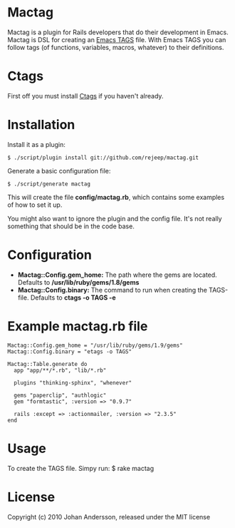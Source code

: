 # Mactag

Mactag is a plugin for Rails developers that do their development in
Emacs. Mactag is DSL for creating an
[Emacs TAGS](http://www.gnu.org/software/emacs/manual/html_node/emacs/Tags.html)
file. With Emacs TAGS you can follow tags (of functions, variables,
macros, whatever) to their definitions.

# Ctags
First off you must install [Ctags](http://ctags.sourceforge.net/) if
you haven't already.

# Installation

Install it as a plugin:

    $ ./script/plugin install git://github.com/rejeep/mactag.git

Generate a basic configuration file:

    $ ./script/generate mactag

This will create the file **config/mactag.rb**, which contains
some examples of how to set it up.

You might also want to ignore the plugin and the config file. It's not
really something that should be in the code base.

# Configuration
* **Mactag::Config.gem_home:** The path where the gems are located. Defaults to **/usr/lib/ruby/gems/1.8/gems**
* **Mactag::Config.binary:** The command to run when creating the TAGS-file. Defaults to **ctags -o TAGS -e**

# Example mactag.rb file
    Mactag::Config.gem_home = "/usr/lib/ruby/gems/1.9/gems"
    Mactag::Config.binary = "etags -o TAGS"

    Mactag::Table.generate do
      app "app/**/*.rb", "lib/*.rb"

      plugins "thinking-sphinx", "whenever"

      gems "paperclip", "authlogic"
      gem "formtastic", :version => "0.9.7"

      rails :except => :actionmailer, :version => "2.3.5"
    end

# Usage

To create the TAGS file. Simpy run:
    $ rake mactag

# License

Copyright (c) 2010 Johan Andersson, released under the MIT license
